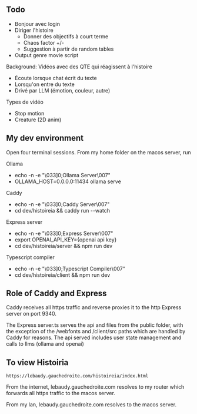 ## Todo

- Bonjour avec login
- Diriger l'histoire
    - Donner des objectifs à court terme
    - Chaos factor +/-
    - Suggestion à partir de random tables
- Output genre movie script


Background: Vidéos avec des QTE qui réagissent à l'histoire
- Écoute lorsque chat écrit du texte
- Lorsqu'on entre du texte
- Drivé par LLM (émotion, couleur, autre)

Types de vidéo
- Stop motion
- Creature (2D anim)


## My dev environment

Open four terminal sessions. From my home folder on the macos server, run

Ollama
- echo -n -e "\033]0;Ollama Server\007"
- OLLAMA_HOST=0.0.0.0:11434 ollama serve

Caddy
- echo -n -e "\033]0;Caddy Server\007"
- cd dev/histoireia && caddy run --watch

Express server
- echo -n -e "\033]0;Express Server\007"
- export OPENAI_API_KEY={openai api key}
- cd dev/histoireia/server && npm run dev

Typescript compiler
- echo -n -e "\033]0;Typescript Compiler\007"
- cd dev/histoireia/client && npm run dev


## Role of Caddy and Express

Caddy receives all https traffic and reverse proxies it to the http Express server on port 9340.

The Express server.ts serves the api and files from the public folder, with the exception of the /webfonts and /client/src paths which are handled by Caddy for reasons. The api served includes user state management and calls to llms (ollama and openai)


## To view Histoiria

`https://lebaudy.gauchedroite.com/histoireia/index.html`

From the internet, lebaudy.gauchedroite.com resolves to my router which forwards all https traffic to the macos server.

From my lan, lebaudy.gauchedroite.com resolves to the macos server.
